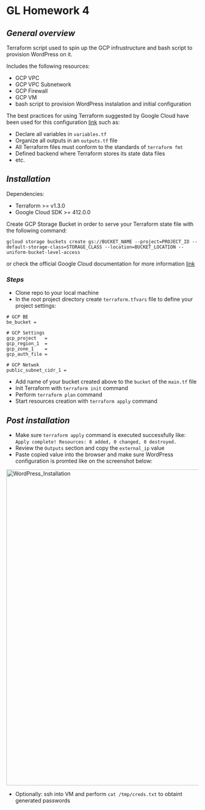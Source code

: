 # GL Homework 4

## _General overview_

Terraform script used to spin up the GCP infrustructure and bash script to provision WordPress on it.

Includes the following resources:

- GCP VPC
- GCP VPC Subnetwork
- GCP Firewall
- GCP VM
- bash script to provision WordPress instalation and initial configuration

The best practices for using Terraform suggested by Google Cloud have been used for this configuration [link](https://cloud.google.com/docs/terraform/best-practices-for-terraform) such as:

- Declare all variables in `variables.tf`
- Organize all outputs in an `outputs.tf` file
- All Terraform files must conform to the standards of `terraform fmt`
- Defined backend where Terraform stores its state data files
- etc.

## _Installation_

Dependencies:

- Terraform >= v1.3.0
- Google Cloud SDK >= 412.0.0

Create GCP Storage Bucket in order to serve your Terraform state file with the following command:

```
gcloud storage buckets create gs://BUCKET_NAME --project=PROJECT_ID --default-storage-class=STORAGE_CLASS --location=BUCKET_LOCATION --uniform-bucket-level-access
```

or check the official Google Cloud documentation for more information [link](https://cloud.google.com/storage/docs/creating-buckets#permissions-cli)

### _Steps_

- Clone repo to your local machine
- In the root project directory create `terraform.tfvars` file to define your project settings:

```
# GCP BE
be_bucket =

# GCP Settings
gcp_project   =
gcp_region_1  =
gcp_zone_1    =
gcp_auth_file =

# GCP Netwok
public_subnet_cidr_1 =
```

- Add name of your bucket created above to the `bucket` of the `main.tf` file
- Init Terraform with `terraform init` command
- Perform `terraform plan` command
- Start resources creation with `terraform apply` command

## _Post installation_

- Make sure `terraform apply` command is executed successfully like:
`Apply complete! Resources: 8 added, 0 changed, 0 destroyed.`
- Review the `Outputs` section and copy the `external_ip` value
- Paste copied value into the browser and make sure WordPress configuration is promted like on the screenshot below:
<img width="828" alt="WordPress_Installation" src="https://user-images.githubusercontent.com/12089303/209408508-dbd51652-c9eb-4614-98e2-ec4298a06717.png">

- Optionally: ssh into VM and perform `cat /tmp/creds.txt` to obtaint generated passwords
